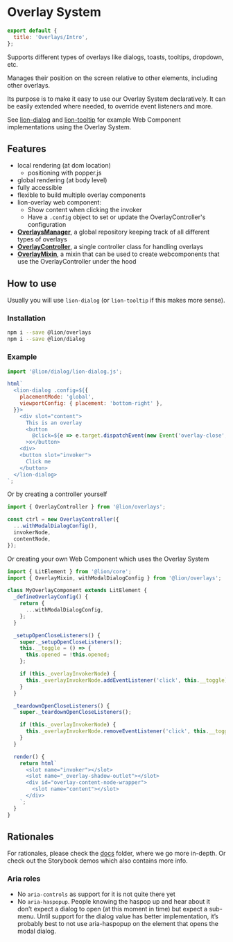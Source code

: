 [//]: # 'AUTO INSERT HEADER PREPUBLISH'

# Overlay System

```js script
export default {
  title: 'Overlays/Intro',
};
```

Supports different types of overlays like dialogs, toasts, tooltips, dropdown, etc.

Manages their position on the screen relative to other elements, including other overlays.

Its purpose is to make it easy to use our Overlay System declaratively. It can be easily extended where needed, to override event listeners and more.

See [lion-dialog](?path=/docs/overlays-dialog--main#dialog) and [lion-tooltip](?path=/docs/overlays-tooltip--main#tooltip) for example Web Component implementations using the Overlay System.

## Features

- local rendering (at dom location)
  - positioning with popper.js
- global rendering (at body level)
- fully accessible
- flexible to build multiple overlay components
- lion-overlay web component:
  - Show content when clicking the invoker
  - Have a `.config` object to set or update the OverlayController's configuration
- [**OverlaysManager**](?path=/docs/overlays-system-overview--overlay-manager#overlaysmanager), a global repository keeping track of all different types of overlays
- [**OverlayController**](?path=/docs/overlays-system-overview--overlay-manager#overlaycontroller), a single controller class for handling overlays
- [**OverlayMixin**](?path=/docs/overlays-system-overview--overlay-manager#overlaymixin), a mixin that can be used to create webcomponents that use the OverlayController under the hood

## How to use

Usually you will use `lion-dialog` (or `lion-tooltip` if this makes more sense).

### Installation

```bash
npm i --save @lion/overlays
npm i --save @lion/dialog
```

### Example

```js
import '@lion/dialog/lion-dialog.js';

html`
  <lion-dialog .config=${{
    placementMode: 'global',
    viewportConfig: { placement: 'bottom-right' },
  }}>
    <div slot="content">
      This is an overlay
      <button
        @click=${e => e.target.dispatchEvent(new Event('overlay-close', { bubbles: true }))}
      >x</button>
    <div>
    <button slot="invoker">
      Click me
    </button>
  </lion-dialog>
`;
```

Or by creating a controller yourself

```js
import { OverlayController } from '@lion/overlays';

const ctrl = new OverlayController({
  ...withModalDialogConfig(),
  invokerNode,
  contentNode,
});
```

Or creating your own Web Component which uses the Overlay System

```js
import { LitElement } from '@lion/core';
import { OverlayMixin, withModalDialogConfig } from '@lion/overlays';

class MyOverlayComponent extends LitElement {
  _defineOverlayConfig() {
    return {
      ...withModalDialogConfig,
    };
  }

  _setupOpenCloseListeners() {
    super._setupOpenCloseListeners();
    this.__toggle = () => {
      this.opened = !this.opened;
    };

    if (this._overlayInvokerNode) {
      this._overlayInvokerNode.addEventListener('click', this.__toggle);
    }
  }

  _teardownOpenCloseListeners() {
    super._teardownOpenCloseListeners();

    if (this._overlayInvokerNode) {
      this._overlayInvokerNode.removeEventListener('click', this.__toggle);
    }
  }

  render() {
    return html`
      <slot name="invoker"></slot>
      <slot name="_overlay-shadow-outlet"></slot>
      <div id="overlay-content-node-wrapper">
        <slot name="content"></slot>
      </div>
    `;
  }
}
```

## Rationales

For rationales, please check the [docs](./docs) folder, where we go more in-depth. Or check out the Storybook demos which also contains more info.

### Aria roles

- No `aria-controls` as support for it is not quite there yet
- No `aria-haspopup`. People knowing the haspop up and hear about it don’t expect a dialog to open (at this moment in time) but expect a sub-menu. Until support for the dialog value has better implementation, it’s probably best to not use aria-haspopup on the element that opens the modal dialog.
